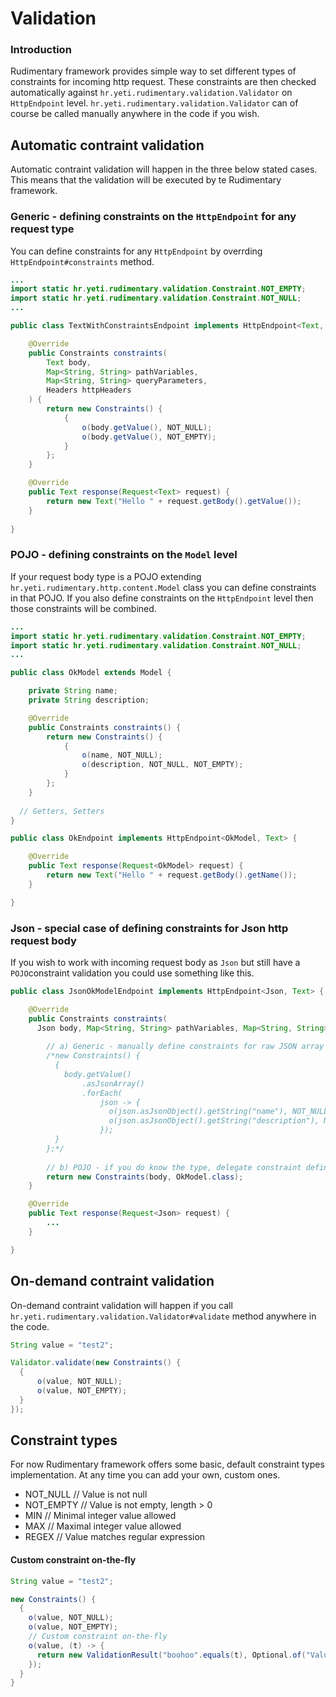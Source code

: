 # Validation

### Introduction
Rudimentary framework provides simple way to set different types of constraints for incoming http request. These constraints are then checked automatically against `hr.yeti.rudimentary.validation.Validator` on `HttpEndpoint` level. `hr.yeti.rudimentary.validation.Validator` can of course be called manually anywhere in the code if you wish.

## Automatic contraint validation
Automatic contraint validation will happen in the three below stated cases. This means that the validation will be executed by te Rudimentary framework.

### Generic - defining constraints on the `HttpEndpoint` for any request type
You can define constraints for any `HttpEndpoint` by overrding `HttpEndpoint#constraints` method.
```java
...
import static hr.yeti.rudimentary.validation.Constraint.NOT_EMPTY;
import static hr.yeti.rudimentary.validation.Constraint.NOT_NULL;
...

public class TextWithConstraintsEndpoint implements HttpEndpoint<Text, Text> {

    @Override
    public Constraints constraints(
        Text body,
        Map<String, String> pathVariables,
        Map<String, String> queryParameters,
        Headers httpHeaders
    ) {
        return new Constraints() {
            {
                o(body.getValue(), NOT_NULL);
                o(body.getValue(), NOT_EMPTY);
            }
        };
    }

    @Override
    public Text response(Request<Text> request) {
        return new Text("Hello " + request.getBody().getValue());
    }
    
}
```
### POJO - defining constraints on the `Model` level 
If your request body type is a POJO extending `hr.yeti.rudimentary.http.content.Model` class you can define constraints in that POJO. If you also define constraints on the `HttpEndpoint` level then those constraints will be combined.
```java
...
import static hr.yeti.rudimentary.validation.Constraint.NOT_EMPTY;
import static hr.yeti.rudimentary.validation.Constraint.NOT_NULL;
...

public class OkModel extends Model {

    private String name;
    private String description;

    @Override
    public Constraints constraints() {
        return new Constraints() {
            {
                o(name, NOT_NULL);
                o(description, NOT_NULL, NOT_EMPTY);
            }
        };
    }
  
  // Getters, Setters
}
```
```java
public class OkEndpoint implements HttpEndpoint<OkModel, Text> {

    @Override
    public Text response(Request<OkModel> request) {
        return new Text("Hello " + request.getBody().getName());
    }

}
```
### Json - special case of defining constraints for Json http request body
If you wish to work with incoming request body as `Json` but still have a `POJO`constraint validation you could use something like this.
```java
public class JsonOkModelEndpoint implements HttpEndpoint<Json, Text> {

    @Override
    public Constraints constraints(
      Json body, Map<String, String> pathVariables, Map<String, String> queryParameters, Headers httpHeaders) {
        
        // a) Generic - manually define constraints for raw JSON array (or JSON object) if you do not know a type
        /*new Constraints() {
          {
            body.getValue()
                .asJsonArray()
                .forEach(
                    json -> {
                      o(json.asJsonObject().getString("name"), NOT_NULL);
                      o(json.asJsonObject().getString("description"), NOT_NULL);
                    });
          }
        };*/
        
        // b) POJO - if you do know the type, delegate constraint definitions to Model and use it like this
        return new Constraints(body, OkModel.class);
    }

    @Override
    public Text response(Request<Json> request) {
        ...
    }

}
```

## On-demand contraint validation
On-demand contraint validation will happen if you call `hr.yeti.rudimentary.validation.Validator#validate` method anywhere in the code.
```java
String value = "test2";

Validator.validate(new Constraints() {
  {
      o(value, NOT_NULL);
      o(value, NOT_EMPTY);
  }
});
```
## Constraint types
For now Rudimentary framework offers some basic, default constraint types implementation.
At any time you can add your own, custom ones.

* NOT_NULL // Value is not null
* NOT_EMPTY // Value is not empty, length > 0
* MIN // Minimal integer value allowed
* MAX // Maximal integer value allowed
* REGEX // Value matches regular expression

#### Custom constraint on-the-fly
```java
String value = "test2";

new Constraints() {
  {
    o(value, NOT_NULL);
    o(value, NOT_EMPTY);
    // Custom constraint on-the-fly
    o(value, (t) -> {
      return new ValidationResult("boohoo".equals(t), Optional.of("Value is not boohoo."));
    });
  }
}
```


